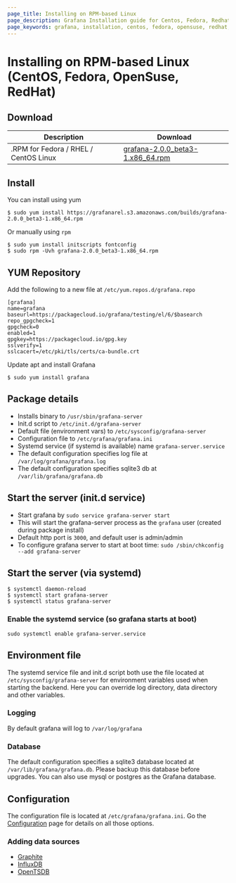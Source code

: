 ```yaml
---
page_title: Installing on RPM-based Linux
page_description: Grafana Installation guide for Centos, Fedora, Redhat.
page_keywords: grafana, installation, centos, fedora, opensuse, redhat, guide
---
```


# Installing on RPM-based Linux (CentOS, Fedora, OpenSuse, RedHat)

## Download

Description | Download
------------ | -------------
.RPM for Fedora / RHEL / CentOS Linux | [grafana-2.0.0_beta3-1.x86_64.rpm](https://grafanarel.s3.amazonaws.com/builds/grafana-2.0.0_beta3-1.x86_64.rpm)

## Install
You can install using yum

    $ sudo yum install https://grafanarel.s3.amazonaws.com/builds/grafana-2.0.0_beta3-1.x86_64.rpm

Or manually using `rpm`

    $ sudo yum install initscripts fontconfig
    $ sudo rpm -Uvh grafana-2.0.0_beta3-1.x86_64.rpm

## YUM Repository

Add the following to a new file at `/etc/yum.repos.d/grafana.repo`

    [grafana]
    name=grafana
    baseurl=https://packagecloud.io/grafana/testing/el/6/$basearch
    repo_gpgcheck=1
    gpgcheck=0
    enabled=1
    gpgkey=https://packagecloud.io/gpg.key
    sslverify=1
    sslcacert=/etc/pki/tls/certs/ca-bundle.crt

Update apt and install Grafana

    $ sudo yum install grafana

## Package details

- Installs binary to `/usr/sbin/grafana-server`
- Init.d script to `/etc/init.d/grafana-server`
- Default file (environment vars) to `/etc/sysconfig/grafana-server`
- Configuration file to `/etc/grafana/grafana.ini`
- Systemd service (if systemd is available) name `grafana-server.service`
- The default configuration specifies log file at `/var/log/grafana/grafana.log`
- The default configuration specifies sqlite3 db at `/var/lib/grafana/grafana.db`

## Start the server (init.d service)

- Start grafana by `sudo service grafana-server start`
- This will start the grafana-server process as the `grafana` user (created during package install)
- Default http port is `3000`, and default user is admin/admin
- To configure grafana server to start at boot time: `sudo /sbin/chkconfig --add grafana-server`

## Start the server (via systemd)

    $ systemctl daemon-reload
    $ systemctl start grafana-server
    $ systemctl status grafana-server

### Enable the systemd service (so grafana starts at boot)

    sudo systemctl enable grafana-server.service

## Environment file

The systemd service file and init.d script both use the file located at `/etc/sysconfig/grafana-server` for
environment variables used when starting the backend. Here you can override log directory, data directory and other
variables.

### Logging

By default grafana will log to `/var/log/grafana`

### Database

The default configuration specifies a sqlite3 database located at `/var/lib/grafana/grafana.db`. Please backup
this database before upgrades. You can also use mysql or postgres as the Grafana database.

## Configuration

The configuration file is located at `/etc/grafana/grafana.ini`.  Go the [Configuration](configuration) page for details
on all those options.

### Adding data sources

- [Graphite](../datasources/graphite.md)
- [InfluxDB](../datasources/influxdb.md)
- [OpenTSDB](../datasources/opentsdb.md)


